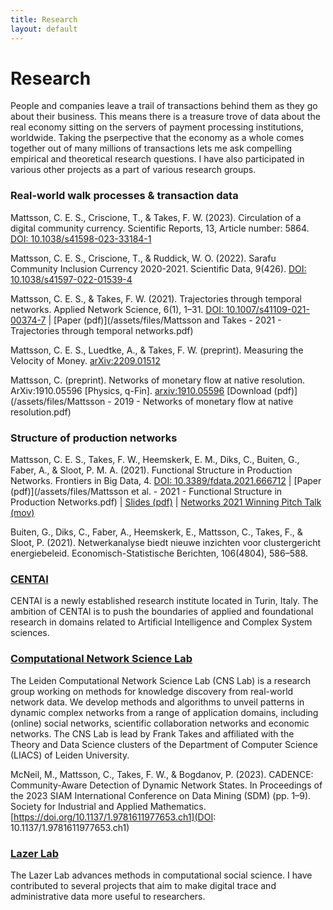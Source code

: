 ```yaml
---
title: Research
layout: default
---
```


# Research
People and companies leave a trail of transactions behind them as they go about their business. This means there is a treasure trove of data about the real economy sitting on the servers of payment processing institutions, worldwide. Taking the pserpective that the economy as a whole comes together out of many millions of transactions lets me ask compelling empirical and theoretical research questions. I have also participated in various other projects as a part of various research groups.

### Real-world walk processes & transaction data

Mattsson, C. E. S., Criscione, T., & Takes, F. W. (2023). Circulation of a digital community currency. Scientific Reports, 13, Article number: 5864. [DOI: 10.1038/s41598-023-33184-1](https://doi.org/10.1038/s41598-023-33184-1)

Mattsson, C. E. S., Criscione, T., & Ruddick, W. O. (2022). Sarafu Community Inclusion Currency 2020-2021. Scientific Data, 9(426). [DOI: 10.1038/s41597-022-01539-4](https://doi.org/10.1038/s41597-022-01539-4)

Mattsson, C. E. S., & Takes, F. W. (2021). Trajectories through temporal networks. Applied Network Science, 6(1), 1–31. [DOI: 10.1007/s41109-021-00374-7](https://doi.org/10.1007/s41109-021-00374-7) \| [Paper (pdf)](/assets/files/Mattsson and Takes - 2021 - Trajectories through temporal networks.pdf)

Mattsson, C. E. S., Luedtke, A., & Takes, F. W. (preprint). Measuring the Velocity of Money. [arXiv:2209.01512](https://doi.org/10.48550/arXiv.2209.01512)

Mattsson, C. (preprint). Networks of monetary flow at native resolution. ArXiv:1910.05596 [Physics, q-Fin]. [arxiv:1910.05596](http://arxiv.org/abs/1910.05596) [Download (pdf)](/assets/files/Mattsson - 2019 - Networks of monetary flow at native resolution.pdf)

### Structure of production networks

Mattsson, C. E. S., Takes, F. W., Heemskerk, E. M., Diks, C., Buiten, G., Faber, A., & Sloot, P. M. A. (2021). Functional Structure in Production Networks. Frontiers in Big Data, 4. [DOI: 10.3389/fdata.2021.666712](https://doi.org/10.3389/fdata.2021.666712) \| [Paper (pdf)](/assets/files/Mattsson et al. - 2021 - Functional Structure in Production Networks.pdf) \| [Slides (pdf)](/assets/files/Mattsson_Networks2021_slides.pdf) \| [Networks 2021 Winning Pitch Talk (mov)](/assets/files/Mattsson_Networks2021_pitch.mov)

Buiten, G., Diks, C., Faber, A., Heemskerk, E., Mattsson, C., Takes, F., & Sloot, P. (2021). Netwerkanalyse biedt nieuwe inzichten voor clustergericht energiebeleid. Economisch-Statistische Berichten, 106(4804), 586–588. 

### [CENTAI](https://www.centai.eu/)

CENTAI is a newly established research institute located in Turin, Italy. The ambition of CENTAI is to push the boundaries of applied and foundational research in domains related to Artificial Intelligence and Complex System sciences.

### [Computational Network Science Lab](https://www.computationalnetworkscience.org/)

The Leiden Computational Network Science Lab (CNS Lab) is a research group working on methods for knowledge discovery from real-world network data. We develop methods and algorithms to unveil patterns in dynamic complex networks from a range of application domains, including (online) social networks, scientific collaboration networks and economic networks. The CNS Lab is lead by Frank Takes and affiliated with the Theory and Data Science clusters of the Department of Computer Science (LIACS) of Leiden University.

McNeil, M., Mattsson, C., Takes, F. W., & Bogdanov, P. (2023). CADENCE: Community-Aware Detection of Dynamic Network States. In Proceedings of the 2023 SIAM International Conference on Data Mining (SDM) (pp. 1–9). Society for Industrial and Applied Mathematics. [https://doi.org/10.1137/1.9781611977653.ch1](DOI: 10.1137/1.9781611977653.ch1)

### [Lazer Lab](https://lazerlab.net/)

The Lazer Lab advances methods in computational social science. I have contributed to several projects that aim to make digital trace and administrative data more useful to researchers.